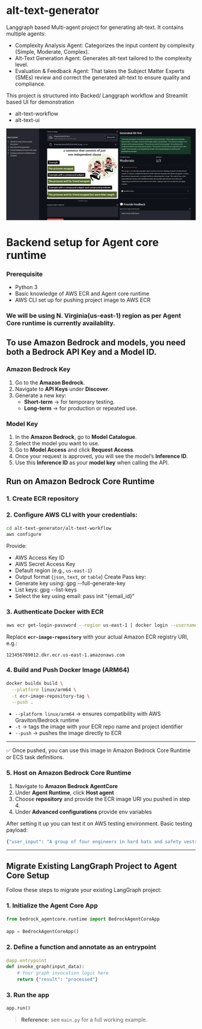 # alt-text-generator

Langgraph based Multi-agent project for generating alt-text.
It contains multiple agents:
- Complexity Analysis Agent: Categorizes the input content by complexity (Simple, Moderate, Complex).
- Alt-Text Generation Agent: Generates alt-text tailored to the complexity level.
- Evaluation & Feedback Agent: That takes the Subject Matter Experts (SMEs) review and correct the generated alt-text to ensure quality and compliance.

This project is structured into Backed/ Langgraph workflow and Streamlit based UI for demonstration
- alt-text-workflow
- alt-text-ui

![Alt text](./images/ui.png)

# Backend setup for Agent core runtime

### Prerequisite
- Python 3
- Basic knowledge of AWS ECR and Agent core runtime
- AWS CLI set up for pushing project image to AWS ECR

### We will be using N. Virginia(us-east-1) region as per Agent Core runtime is currently availablity. 

## To use Amazon Bedrock and models, you need both a **Bedrock API Key** and a **Model ID**.

### Amazon Bedrock Key
1. Go to the **Amazon Bedrock**.  
2. Navigate to **API Keys** under **Discover**.  
3. Generate a new key:  
   - **Short-term** → for temporary testing.  
   - **Long-term** → for production or repeated use.  

### Model Key
1. In the **Amazon Bedrock**, go to **Model Catalogue**.  
2. Select the model you want to use.  
3. Go to **Model Access** and click **Request Access**.  
4. Once your request is approved, you will see the model’s **Inference ID**.  
5. Use this **Inference ID** as your **model key** when calling the API.


## Run on Amazon Bedrock Core Runtime

### 1. Create ECR repository
### 2. Configure AWS CLI with your credentials:
```bash
cd alt-text-generator/alt-text-workflow
aws configure
```
   Provide:
   - AWS Access Key ID  
   - AWS Secret Access Key  
   - Default region (e.g., `us-east-1`)  
   - Output format (`json`, `text`, or `table`)
   Create Pass key:
   - Generate key using: gpg --full-generate-key
   - List keys: gpg --list-keys
   - Select the key using email: pass init "{email_id}"
 
### 3. Authenticate Docker with ECR
```bash
aws ecr get-login-password --region us-east-1 | docker login --username AWS --password-stdin ecr-image-repository
```

Replace **`ecr-image-repository`** with your actual Amazon ECR registry URI, e.g.:  
```
123456789012.dkr.ecr.us-east-1.amazonaws.com
```

### 4. Build and Push Docker Image (ARM64)
```bash
docker buildx build \
  --platform linux/arm64 \
  -t ecr-image-repository-tag \
  --push .
```

- `--platform linux/arm64` → ensures compatibility with AWS Graviton/Bedrock runtime  
- `-t` → tags the image with your ECR repo name and project identifier  
- `--push` → pushes the image directly to ECR  

---

✅ Once pushed, you can use this image in Amazon Bedrock Core Runtime or ECS task definitions.


### 5. Host on Amazon Bedrock Core Runtime
1. Navigate to **Amazon Bedrock AgentCore**  
2. Under **Agent Runtime**, click **Host agent**  
3. Choose **repository** and provide the ECR image URI you pushed in step 4.   
4. Under **Advanced configurations** provide env variables

After setting it up you can test it on AWS testing environment.
Basic testing payload:
```python 
{"user_input": "A group of four engineers in hard hats and safety vests discuss blueprints at a construction site."} 
```

---

## Migrate Existing LangGraph Project to Agent Core Setup

Follow these steps to migrate your existing LangGraph project:

### 1. Initialize the Agent Core App
```python
from bedrock_agentcore.runtime import BedrockAgentCoreApp

app = BedrockAgentCoreApp()
```

### 2. Define a function and annotate as an entrypoint
```python
@app.entrypoint
def invoke_graph(input_data):
    # Your graph invocation logic here
    return {"result": "processed"}
```

### 3. Run the app
```python
app.run()
```

> **Reference:** see `main.py` for a full working example.
